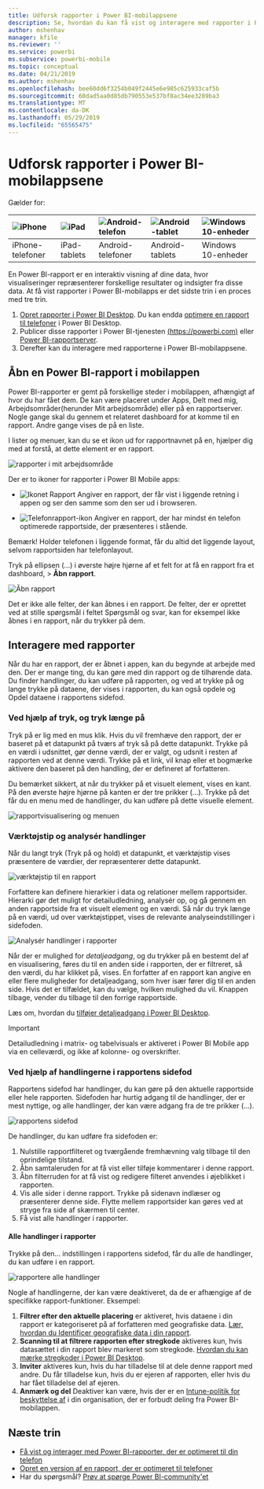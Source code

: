 ```yaml
---
title: Udforsk rapporter i Power BI-mobilappsene
description: Se, hvordan du kan få vist og interagere med rapporter i Power BI-mobilappsene på din telefon eller tablet. Du kan oprette rapporter i Power BI-tjenesten eller Power BI Desktop og derefter interagere med dem i mobilappsene.
author: mshenhav
manager: kfile
ms.reviewer: ''
ms.service: powerbi
ms.subservice: powerbi-mobile
ms.topic: conceptual
ms.date: 04/21/2019
ms.author: mshenhav
ms.openlocfilehash: bee60dd6f3254b049f2445e6e985c625933caf5b
ms.sourcegitcommit: 60dad5aa0d85db790553e537bf8ac34ee3289ba3
ms.translationtype: MT
ms.contentlocale: da-DK
ms.lasthandoff: 05/29/2019
ms.locfileid: "65565475"
---
```

# <a name="explore-reports-in-the-power-bi-mobile-apps"></a>Udforsk rapporter i Power BI-mobilappsene
Gælder for:

| ![iPhone](././media/mobile-reports-in-the-mobile-apps/ios-logo-40-px.png) | ![iPad](././media/mobile-reports-in-the-mobile-apps/ios-logo-40-px.png) | ![Android-telefon](././media/mobile-reports-in-the-mobile-apps/android-logo-40-px.png) | ![Android-tablet](././media/mobile-reports-in-the-mobile-apps/android-logo-40-px.png) | ![Windows 10-enheder](./media/mobile-reports-in-the-mobile-apps/win-10-logo-40-px.png) |
|:--- |:--- |:--- |:--- |:--- |
| iPhone-telefoner |iPad-tablets |Android-telefoner |Android-tablets |Windows 10-enheder |

En Power BI-rapport er en interaktiv visning af dine data, hvor visualiseringer repræsenterer forskellige resultater og indsigter fra disse data. At få vist rapporter i Power BI-mobilapps er det sidste trin i en proces med tre trin.

1. [Opret rapporter i Power BI Desktop](../../desktop-report-view.md). Du kan endda [optimere en rapport til telefoner](mobile-apps-view-phone-report.md) i Power BI Desktop. 
2. Publicer disse rapporter i Power BI-tjenesten [(https://powerbi.com)](https://powerbi.com) eller [Power BI-rapportserver](../../report-server/get-started.md).  
3. Derefter kan du interagere med rapporterne i Power BI-mobilappsene.

## <a name="open-a-power-bi-report-in-the-mobile-app"></a>Åbn en Power BI-rapport i mobilappen
Power BI-rapporter er gemt på forskellige steder i mobilappen, afhængigt af hvor du har fået dem. De kan være placeret under Apps, Delt med mig, Arbejdsområder(herunder Mit arbejdsområde) eller på en rapportserver. Nogle gange skal du gennem et relateret dashboard for at komme til en rapport. Andre gange vises de på en liste.

I lister og menuer, kan du se et ikon ud for rapportnavnet på en, hjælper dig med at forstå, at dette element er en rapport. 

![rapporter i mit arbejdsområde](./media/mobile-reports-in-the-mobile-apps/reports-my-workspace.png) 

Der er to ikoner for rapporter i Power BI Mobile apps:

* ![Ikonet Rapport](./media/mobile-reports-in-the-mobile-apps/report-default-icon.png) Angiver en rapport, der får vist i liggende retning i appen og ser den samme som den ser ud i browseren.

* ![Telefonrapport-ikon](./media/mobile-reports-in-the-mobile-apps/report-phone-icon.png) Angiver en rapport, der har mindst én telefon optimerede rapportside, der præsenteres i stående. 

Bemærk! Holder telefonen i liggende format, får du altid det liggende layout, selvom rapportsiden har telefonlayout. 

Tryk på ellipsen (...) i øverste højre hjørne af et felt for at få en rapport fra et dashboard, > **Åbn rapport**.
  
  ![Åbn rapport](./media/mobile-reports-in-the-mobile-apps/power-bi-android-open-report-tile.png)
  
  Det er ikke alle felter, der kan åbnes i en rapport. De felter, der er oprettet ved at stille spørgsmål i feltet Spørgsmål og svar, kan for eksempel ikke åbnes i en rapport, når du trykker på dem. 
  
## <a name="interacting-with-reports"></a>Interagere med rapporter
Når du har en rapport, der er åbnet i appen, kan du begynde at arbejde med den. Der er mange ting, du kan gøre med din rapport og de tilhørende data. Du finder handlinger, du kan udføre på rapporten, og ved at trykke på og lange trykke på dataene, der vises i rapporten, du kan også opdele og Opdel dataene i rapportens sidefod.

### <a name="using-tap-and-long-tap"></a>Ved hjælp af tryk, og tryk længe på
Tryk på er lig med en mus klik. Hvis du vil fremhæve den rapport, der er baseret på et datapunkt på tværs af tryk så på dette datapunkt.
Trykke på en værdi i udsnittet, gør denne værdi, der er valgt, og udsnit i resten af rapporten ved at denne værdi. Trykke på et link, vil knap eller et bogmærke aktivere den baseret på den handling, der er defineret af forfatteren.

Du bemærket sikkert, at når du trykker på et visuelt element, vises en kant. På den øverste højre hjørne på kanten er der tre prikker (...). Trykke på det får du en menu med de handlinger, du kan udføre på dette visuelle element.

![rapportvisualisering og menuen](./media/mobile-reports-in-the-mobile-apps/report-visual-menu.png)

### <a name="tooltip-and-drill-actions"></a>Værktøjstip og analysér handlinger

Når du langt tryk (Tryk på og hold) et datapunkt, et værktøjstip vises præsentere de værdier, der repræsenterer dette datapunkt. 

![værktøjstip til en rapport](./media/mobile-reports-in-the-mobile-apps/report-tooltip.png)

Forfattere kan definere hierarkier i data og relationer mellem rapportsider. Hierarki gør det muligt for detailudledning, analysér op, og gå gennem en anden rapportside fra et visuelt element og en værdi. Så når du tryk længe på en værdi, ud over værktøjstippet, vises de relevante analyseindstillinger i sidefoden. 

![Analysér handlinger i rapporter](./media/mobile-reports-in-the-mobile-apps/report-drill-actions.png)

Når der er mulighed for *detaljeadgang*, og du trykker på en bestemt del af en visualisering, føres du til en anden side i rapporten, der er filtreret, så den værdi, du har klikket på, vises.  En forfatter af en rapport kan angive en eller flere muligheder for detaljeadgang, som hver især fører dig til en anden side. Hvis det er tilfældet, kan du vælge, hvilken mulighed du vil. Knappen tilbage, vender du tilbage til den forrige rapportside.

Læs om, hvordan du [tilføjer detaljeadgang i Power BI Desktop](../../desktop-drillthrough.md).
   
   > [!IMPORTANT]
   > Detailudledning i matrix- og tabelvisuals er aktiveret i Power BI Mobile app via en celleværdi, og ikke af kolonne- og overskrifter.
   
   
   
### <a name="using-the-actions-in-the-report-footer"></a>Ved hjælp af handlingerne i rapportens sidefod
Rapportens sidefod har handlinger, du kan gøre på den aktuelle rapportside eller hele rapporten. Sidefoden har hurtig adgang til de handlinger, der er mest nyttige, og alle handlinger, der kan være adgang fra de tre prikker (...).

![rapportens sidefod](./media/mobile-reports-in-the-mobile-apps/report-footer.png)

De handlinger, du kan udføre fra sidefoden er:
1) Nulstille rapportfilteret og tværgående fremhævning valg tilbage til den oprindelige tilstand.
2) Åbn samtaleruden for at få vist eller tilføje kommentarer i denne rapport.
3) Åbn filterruden for at få vist og redigere filteret anvendes i øjeblikket i rapporten.
4) Vis alle sider i denne rapport. Trykke på sidenavn indlæser og præsenterer denne side.
Flytte mellem rapportsider kan gøres ved at stryge fra side af skærmen til center.
5) Få vist alle handlinger i rapporter.

#### <a name="all-report-actions"></a>Alle handlinger i rapporter
Trykke på den... indstillingen i rapportens sidefod, får du alle de handlinger, du kan udføre i en rapport. 

![rapportere alle handlinger](./media/mobile-reports-in-the-mobile-apps/report-all-actions.png)

Nogle af handlingerne, der kan være deaktiveret, da de er afhængige af de specifikke rapport-funktioner.
Eksempel:
1) **Filtrer efter den aktuelle placering** er aktiveret, hvis dataene i din rapport er kategoriseret på af forfatteren med geografiske data. [Lær, hvordan du Identificer geografiske data i din rapport](https://docs.microsoft.com/power-bi/desktop-mobile-geofiltering).
2) **Scanning til at filtrere rapporten efter stregkode** aktiveres kun, hvis datasættet i din rapport blev markeret som stregkode. [Hvordan du kan mærke stregkoder i Power BI Desktop](https://docs.microsoft.com/power-bi/desktop-mobile-barcodes). 
3) **Inviter** aktiveres kun, hvis du har tilladelse til at dele denne rapport med andre. Du får tilladelse kun, hvis du er ejeren af rapporten, eller hvis du har fået tilladelse del af ejeren.
4) **Anmærk og del** Deaktiver kan være, hvis der er en [Intune-politik for beskyttelse af](https://docs.microsoft.com/intune/app-protection-policies) i din organisation, der er forbudt deling fra Power BI-mobilappen. 

## <a name="next-steps"></a>Næste trin
* [Få vist og interager med Power BI-rapporter, der er optimeret til din telefon](mobile-apps-view-phone-report.md)
* [Opret en version af en rapport, der er optimeret til telefoner](../../desktop-create-phone-report.md)
* Har du spørgsmål? [Prøv at spørge Power BI-community'et](http://community.powerbi.com/)

